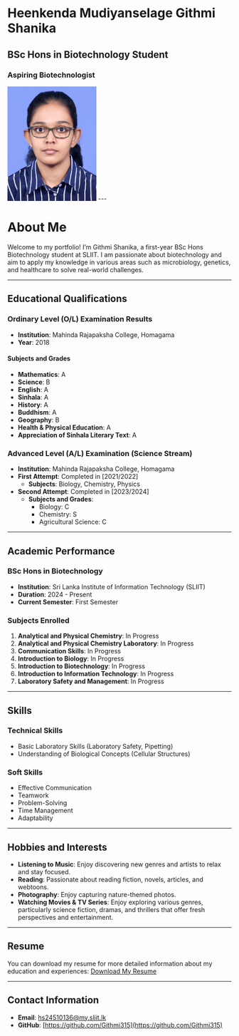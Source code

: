 # Heenkenda Mudiyanselage Githmi Shanika
## BSc Hons in Biotechnology Student
### Aspiring Biotechnologist
<img src="my photo.jpg" alt="Your Name" style="width:200px; height:auto;">
---

# About Me
Welcome to my portfolio! I’m Githmi Shanika, a first-year BSc Hons Biotechnology student at SLIIT. I am passionate about biotechnology and aim to apply my knowledge in various areas such as microbiology, genetics, and healthcare to solve real-world challenges.

---

## Educational Qualifications

### Ordinary Level (O/L) Examination Results
- **Institution**: Mahinda Rajapaksha College, Homagama
- **Year**: 2018

#### Subjects and Grades

- **Mathematics**: A
- **Science**: B
- **English**: A
- **Sinhala**: A
- **History**: A
- **Buddhism**: A
- **Geography**: B
- **Health & Physical Education**: A
- **Appreciation of Sinhala Literary Text**: A



### Advanced Level (A/L) Examination (Science Stream)
- **Institution**: Mahinda Rajapaksha College, Homagama
- **First Attempt**: Completed in [2021/2022]
  - **Subjects**: Biology, Chemistry, Physics
- **Second Attempt**: Completed in [2023/2024]
  - **Subjects and Grades**:
    - Biology: C
    - Chemistry: S
    - Agricultural Science: C

---

## Academic Performance

### BSc Hons in Biotechnology
- **Institution**: Sri Lanka Institute of Information Technology (SLIIT)
- **Duration**: 2024 - Present
- **Current Semester**: First Semester

### Subjects Enrolled
1. **Analytical and Physical Chemistry**: In Progress
2. **Analytical and Physical Chemistry Laboratory**: In Progress
3. **Communication Skills**: In Progress
4. **Introduction to Biology**: In Progress
5. **Introduction to Biotechnology**: In Progress
6. **Introduction to Information Technology**: In Progress
7. **Laboratory Safety and Management**: In Progress

---

## Skills

### Technical Skills
- Basic Laboratory Skills (Laboratory Safety, Pipetting)
- Understanding of Biological Concepts (Cellular Structures)

### Soft Skills
- Effective Communication
- Teamwork
- Problem-Solving
- Time Management
- Adaptability

---

## Hobbies and Interests
- **Listening to Music**: Enjoy discovering new genres and artists to relax and stay focused.
- **Reading**: Passionate about reading fiction, novels, articles, and webtoons.
- **Photography**: Enjoy capturing nature-themed photos.
- **Watching Movies & TV Series**: Enjoy exploring various genres, particularly science fiction, dramas, and thrillers that offer fresh perspectives and entertainment.

---

## Resume
You can download my resume for more detailed information about my education and experiences: [Download My Resume](https://github.com/Githmi315/Githmi315.github.io/blob/main/GithmiShanika%20Resume.pdf)

---

## Contact Information
- **Email**: hs24510136@my.sliit.lk
- **GitHub**: [https://github.com/Githmi315](https://github.com/Githmi315)
  
